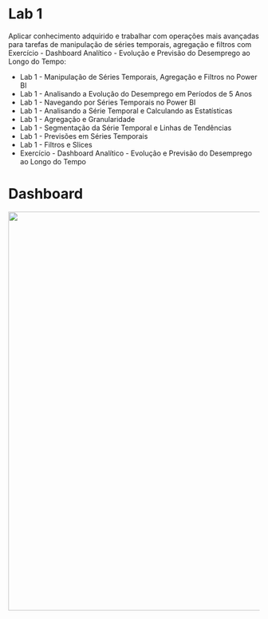 # Lab 1

Aplicar conhecimento adquirido e trabalhar com operações mais avançadas para tarefas de manipulação de séries temporais, agregação e filtros com Exercício - Dashboard Analítico - Evolução e Previsão do Desemprego ao Longo do Tempo:

<ul>
  <li>Lab 1 - Manipulação de Séries Temporais, Agregação e Filtros no Power BI</li>
  <li>Lab 1 - Analisando a Evolução do Desemprego em Períodos de 5 Anos</li>
  <li>Lab 1 - Navegando por Séries Temporais no Power BI</li>
  <li>Lab 1 - Analisando a Série Temporal e Calculando as Estatísticas</li>
  <li>Lab 1 - Agregação e Granularidade</li>
  <li>Lab 1 - Segmentação da Série Temporal e Linhas de Tendências</li>
  <li>Lab 1 - Previsões em Séries Temporais</li>
  <li>Lab 1 - Filtros e Slices</li>
  <li>Exercício - Dashboard Analítico - Evolução e Previsão do Desemprego ao Longo do Tempo</li>
</ul>

# Dashboard
<center><img src="https://user-images.githubusercontent.com/61481422/107814917-68070080-6d51-11eb-818b-323d8ce82464.png" alt="" width="800"></center>